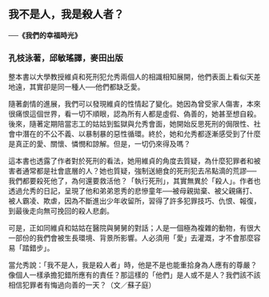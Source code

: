 ## 我不是人，我是殺人者？

**──《我們的幸福時光》**

### 孔枝泳著，邱敏瑤譯，麥田出版

整本書以大學教授維貞和死刑犯允秀兩個人的相識相知展開，他們表面上看似天差地遠，其實卻是同一種人──他們都缺乏愛。

隨著劇情的進展，我們可以發現維貞的性情起了變化。她因為曾受家人傷害，本來很痛恨這個世界，看一切不順眼，認為所有人都是虛假、偽善的，她甚至想自殺。後來，隨著定期陪當志工的姑姑到監獄與允秀會面，她開始反思死刑的侷限性、社會中潛在的不公不義、以暴制暴的惡性循環。終於，她和允秀都逐漸感受到了什麼是真正的愛、關懷、憐憫和諒解。但是，一切仍來得及嗎？

這本書也透露了作者對於死刑的看法，她用維貞的角度去質疑，為什麼犯罪者和被害者通常都是社會底層的人？她也質疑，強制送絕食的死刑犯去吊點滴的荒謬──我們都要殺死他了，為何還要救活他？「執行死刑」，其實無異於「殺人」。作者也透過允秀的日記，呈現了他和弟弟恩秀的悲慘童年──被母親拋棄、被父親痛打、被人霸凌、欺虐，因為不斷進出少年收留所，習得了許多犯罪技巧、仇恨、報復，到最後走向無可挽回的殺人悲劇。

可是，正如同維貞和姑姑在醫院與舅舅的對話；人是一個極為複雜的動物，有很大一部份的我們會被生長環境、背景所影響。人必須用「愛」去灌溉，才不會那麼容易「踏錯步」。

當允秀說：「我不是人，我是殺人者」時，他是不是也能重拾身為人應有的尊嚴？像個人一樣承擔犯錯所應有的責任？那這樣的「他們」是人或不是人？我們該不該相信犯罪者有悔過向善的一天？（文／蘇子庭）
